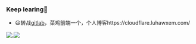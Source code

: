 ### Keep learing:book:

- 😃转战[gitlab](https://gitlab.com/hawxemlu)，菜鸡前端一个，个人博客https://cloudflare.luhawxem.com/

<a href="https://github-readme-stats.vercel.app/api?username=LuHawXem&count_private=true&show_icons=true&include_all_commits=true&hide=issues,contribs&theme=react">
  <img align="center" src="https://github-readme-stats.vercel.app/api?username=LuHawXem&count_private=true&show_icons=true&include_all_commits=true&hide=issues,contribs&theme=react" />
</a>
<a href="https://github-readme-stats.vercel.app/api/top-langs/?layout=compact&username=LuHawXem&hide=html&theme=react">
  <img align="center" src="https://github-readme-stats.vercel.app/api/top-langs/?layout=compact&username=LuHawXem&hide=html&theme=react" />
</a>

<!--
**LuHawXem/LuHawXem** is a ✨ _special_ ✨ repository because its `README.md` (this file) appears on your GitHub profile.

Here are some ideas to get you started:

- 🔭 I’m currently working on ...
- 🌱 I’m currently learning ...
- 👯 I’m looking to collaborate on ...
- 🤔 I’m looking for help with ...
- 💬 Ask me about ...
- 📫 How to reach me: ...
- 😄 Pronouns: ...
- ⚡ Fun fact: ...
-->
